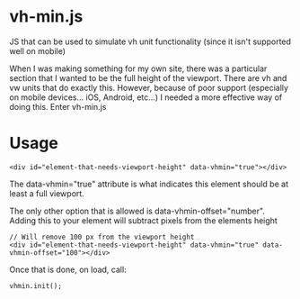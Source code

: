 vh-min.js
=========

JS that can be used to simulate vh unit functionality (since it isn't supported well on mobile)

When I was making something for my own site, there was a particular section that I wanted to be the full height of the viewport. There are vh and vw units that do exactly this. However, because of poor support (especially on mobile devices... iOS, Android, etc...) I needed a more effective way of doing this. Enter vh-min.js

Usage
=====

    <div id="element-that-needs-viewport-height" data-vhmin="true"></div>

The data-vhmin="true" attribute is what indicates this element should be at least a full viewport.

The only other option that is allowed is data-vhmin-offset="number". Adding this to your element will subtract pixels from the elements height

    // Will remove 100 px from the viewport height
    <div id="element-that-needs-viewport-height" data-vhmin="true" data-vhmin-offset="100"></div>

Once that is done, on load, call:

    vhmin.init();
